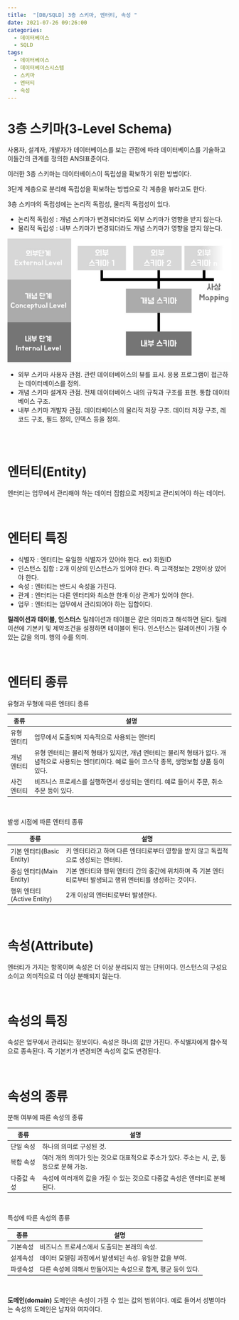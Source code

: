 ```yaml
---
title:  "[DB/SQLD] 3층 스키마, 엔터티, 속성 "
date: 2021-07-26 09:26:00
categories:
  - 데이터베이스 
  - SQLD
tags:
  - 데이터베이스
  - 데이터베이스시스템
  - 스키마
  - 엔터티
  - 속성 
---
```


# 3층 스키마(3-Level Schema)

사용자, 설계자, 개발자가 데이터베이스를 보는 관점에 따라 데이터베이스를 기술하고 이들간의 관계를 정의한 ANSI표준이다.

이러한 3층 스키마는 데이터베이스이 독립성을 확보하기 위한 방법이다.

3단계 계층으로 분리해 독립성을 확보하는 방법으로 각 계층을 뷰라고도 한다.

3층 스키마의 독립성에는 논리적 독립성, 물리적 독립성이 있다.

* 논리적 독립성 : 개념 스키마가 변경되더라도 외부 스키마가 영향을 받지 않는다.
* 물리적 독립성 : 내부 스키마가 변경되더라도 개념 스키마가 영향을 받지 않는다.

![schema](/img/schema.PNG?raw=true)

* 외부 스키마 
사용자 관점. 관련 데이터베이스의 뷰를 표시. 응용 프로그램이 접근하는 데이터베이스를 정의.
* 개념 스키마 
설계자 관점. 전체 데이터베이스 내의 규칙과 구조를 표현. 통합 데이터베이스 구조.
* 내부 스키마
개발자 관점. 데이터베이스의 물리적 저장 구조. 데이터 저장 구조, 레코드 구조, 필드 정의, 인덱스 등을 정의.

<br>
<br>

# 엔터티(Entity)
엔터티는 업무에서 관리해야 하는 데이터 집합으로 저장되고 관리되어야 하는 데이터.

<br>

# 엔터티 특징

* 식별자 : 엔터티는 유일한 식별자가 있어야 한다. ex) 회원ID
* 인스턴스 집합 : 2개 이상의 인스턴스가 있어야 한다. 즉 고객정보는 2명이상 있어야 한다.
* 속성 : 엔터티는 반드시 속성을 가진다.
* 관계 : 엔터티는 다른 엔터티와 최소한 한개 이상 관계가 있어야 한다.
* 업무 : 엔터티는 업무에서 관리되어야 하는 집합이다.

**릴레이션과 테이블, 인스터스**
릴레이션과 테이블은 같은 의미라고 해석하면 된다. 릴레이션에 기본키 및 제약조건을 설정하면 테이블이 된다.
인스턴스는 릴레이션이 가질 수 있는 값을 의미. 행의 수를 의미.

<br>

# 엔터티 종류

유형과 무형에 따른 엔터티 종류

|종류|설명|
|---|------|
|유형 엔터티|업무에서 도출되며 지속적으로 사용되는 엔터티|
|개념 엔터티|유형 엔터티는 물리적 형태가 있지만, 개념 엔터티는 물리적 형태가 없다. 개념적으로 사용되는 엔터티이다. 예로 들어 코스닥 종목, 생명보험 상품 등이 있다.|
|사건 엔터티|비즈니스 프로세스를 실행하면서 생성되는 엔터티. 예로 들어서 주문, 취소 주문 등이 있다.|

<br>


발생 시점에 따른 엔터티 종류

|종류|설명|
|---|------|
|기본 엔터티(Basic Entity)|키 엔터티라고 하며 다른 엔터티로부터 영향을 받지 않고 독립적으로 생성되는 엔터티.|
|중심 엔터티(Main Entity)|기본 엔터티와 행위 엔터티 간의 중간에 위치하며 즉 기본 엔터티로부터 발생되고 행위 엔터티를 생성하는 것이다.|
|행위 엔터티(Active Entity)|2개 이상의 엔터티로부터 발생한다.|

<br>

# 속성(Attribute)

엔터티가 가지는 항목이며 속성은 더 이상 분리되지 않는 단위이다.
인스턴스의 구성요소이고 의미적으로 더 이상 분해되지 않는다.

<br>

# 속성의 특징

속성은 업무에서 관리되는 정보이다.
속성은 하나의 값만 가진다.
주식별자에게 함수적으로 종속된다. 즉 기본키가 변경되면 속성의 값도 변경된다.

<br>

# 속성의 종류

분해 여부에 따른 속성의 종류

|종류|설명|
|---|------|
|단일 속성|하나의 의미로 구성된 것.|
|복합 속성|여러 개의 의미가 잇는 것으로 대표적으로 주소가 있다. 주소는 시, 군, 동 등으로 분해 가능.|
|다중값 속성|속성에 여러개의 값을 가질 수 있는 것으로 다중값 속성은 엔터티로 분해된다.|

<br>

특성에 따른 속성의 종류

|종류|설명|
|---|------|
|기본속성|비즈니스 프로세스에서 도출되는 본래의 속성.|
|설계속성|데이터 모델링 과정에서 발생되늰 속성. 유일한 값을 부여.|
|파생속성|다른 속성에 의해서 만들어지는 속성으로 합계, 평균 등이 있다.|

<br>

**도메인(domain)**
도메인은 속성이 가질 수 있는 값의 범위이다.
예로 들어서 성별이라는 속성의 도메인은 남자와 여자이다.